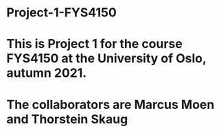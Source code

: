 # Project-1-FYS4150

# This is Project 1 for the course FYS4150 at the University of Oslo, autumn 2021.
# The collaborators are Marcus Moen and Thorstein Skaug
